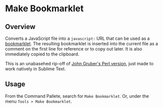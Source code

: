 Make Bookmarklet
================

Overview
--------

Converts a JavaScript file into a `javascript:` URL that can be used as a [bookmarklet](https://en.wikipedia.org/wiki/Bookmarklet). The resulting bookmarklet is inserted into the current file as a comment on the first line for reference or to copy out later. It is also immediately copied to the clipboard.

This is an unabasehed rip-off of [John Gruber's Perl version](http://daringfireball.net/2007/03/javascript_bookmarklet_builder), just made to work natively in Sublime Text.

Usage
-----

From the Command Pallete, search for `Make Bookmarklet`.
Or, under the menu `Tools > Make Bookmarklet`.